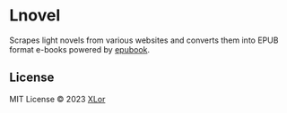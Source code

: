 # Lnovel

Scrapes light novels from various websites and converts them into EPUB format e-books powered by [epubook](https://github.com/yjl9903/epubook).

## License

MIT License © 2023 [XLor](https://github.com/yjl9903)
